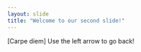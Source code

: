 ```yaml
---
layout: slide
title: "Welcome to our second slide!"
---
```

[Carpe diem]
Use the left arrow to go back!
